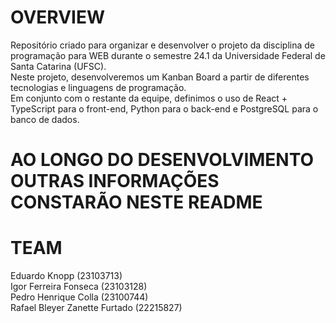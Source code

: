 # OVERVIEW
Repositório criado para organizar e desenvolver o projeto da disciplina de programação para WEB durante o semestre 24.1 da Universidade Federal de Santa Catarina (UFSC). </br>
Neste projeto, desenvolveremos um Kanban Board a partir de diferentes tecnologias e linguagens de programação. </br>
Em conjunto com o restante da equipe, definimos o uso de React + TypeScript para o front-end, Python para o back-end e PostgreSQL para o banco de dados. </br>

# AO LONGO DO DESENVOLVIMENTO OUTRAS INFORMAÇÕES CONSTARÃO NESTE README

# TEAM
Eduardo Knopp (23103713) </br>
Igor Ferreira Fonseca (23103128) </br>
Pedro Henrique Colla (23100744) </br>
Rafael Bleyer Zanette Furtado (22215827) </br>
